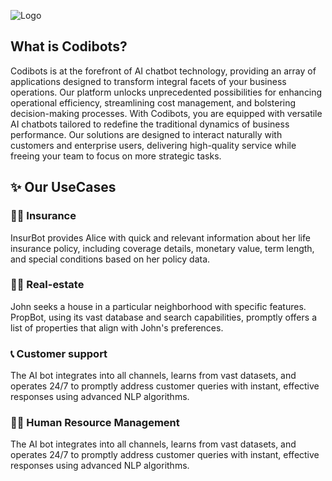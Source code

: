 
![Logo](https://www.codibots.com/images/Logo.svg)

## What is Codibots?
Codibots is at the forefront of AI chatbot technology, providing an array of applications designed to transform integral facets of your business operations. Our platform unlocks unprecedented possibilities for enhancing operational efficiency, streamlining cost management, and bolstering decision-making processes. With Codibots, you are equipped with versatile AI chatbots tailored to redefine the traditional dynamics of business performance. Our solutions are designed to interact naturally with customers and enterprise users, delivering high-quality service while freeing your team to focus on more strategic tasks.

## ✨ Our UseCases

### 👩‍🏫 Insurance
InsurBot provides Alice with quick and relevant information about her life insurance policy, including coverage details, monetary value, term length, and special conditions based on her policy data.

### 👷‍♀️ Real-estate
John seeks a house in a particular neighborhood with specific features. PropBot, using its vast database and search capabilities, promptly offers a list of properties that align with John's preferences.

### 📞 Customer support
The AI bot integrates into all channels, learns from vast datasets, and operates 24/7 to promptly address customer queries with instant, effective responses using advanced NLP algorithms.

### 👱‍♂️ Human Resource Management
The AI bot integrates into all channels, learns from vast datasets, and operates 24/7 to promptly address customer queries with instant, effective responses using advanced NLP algorithms.
